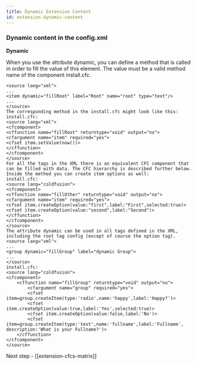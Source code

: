 ```yaml
---
title: Dynamic Extension Content
id: extension-dynamic-content
---
```


### Dynamic content in the config.xml ###

**Dynamic**

When you use the attribute dynamic, you can define a method that is called in order to fill the value of this element. The value must be a valid method name of the component install.cfc.

```lucee
<source lang="xml">
...
<item dynamic="fillRoot" label="Root" name="root" type="text"/>
...
</source>
The corresponding method in the install.cfc might look like this:
install.cfc:
<source lang="xml">
<cfcomponent>
<cffunction name="fillRoot" returntype="void" output="no">
<cfargument name="item" required="yes">
<cfset item.setValue(now())>
</cffunction>
</cfcomponent>
</source>
For all the tags in the XML there is an equivalent CFC component that can be filled with data. The CFC hierarchy is described further below.
Inside the methed you can create item options as well:
install.cfc:
<source lang="coldfusion">
<cfcomponent>
<cffunction name="fillOther" returntype="void" output="no">
<cfargument name="item" required="yes">
<cfset item.createOption(value:"first",label:"First",selected:true)>
<cfset item.createOption(value:"second",label:"Second")>
</cffunction>
</cfcomponent>
</source>
The attribute dynamic can be used in all tags defined in the XML, including the root tag config (except of course the option tag).
<source lang="xml">
...
<group dynamic="fillGroup" label="dynamic Group">
...
</source>
install.cfc:
<source lang="coldfusion">
<cfcomponent>
	<cffunction name="fillGroup" returntype="void" output="no">
		<cfargument name="group" required="yes">
		<cfset item=group.createItem(type:'radio',name:'happy',label:'Happy?')>
		<cfset item.createOption(value:true,label:'Yes',selected:true)>
		<cfset item.createOption(value:false,label:'No')>
		<cfset item=group.createItem(type:'text',name:'fullname',label:'Fullname', description:'What is your Fullname?')>
	</cffunction>
</cfcomponent>
</source>
```

Next step - [[extension-cfcs-matrix]]
